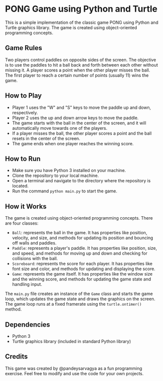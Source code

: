 # PONG Game using Python and Turtle

This is a simple implementation of the classic game PONG using Python and Turtle graphics library. The game is created using object-oriented programming concepts.

## Game Rules

Two players control paddles on opposite sides of the screen. The objective is to use the paddles to hit a ball back and forth between each other without missing it. A player scores a point when the other player misses the ball. The first player to reach a certain number of points (usually 11) wins the game.

## How to Play

- Player 1 uses the "W" and "S" keys to move the paddle up and down, respectively.
- Player 2 uses the up and down arrow keys to move the paddle.
- The game starts with the ball in the center of the screen, and it will automatically move towards one of the players.
- If a player misses the ball, the other player scores a point and the ball resets in the center of the screen.
- The game ends when one player reaches the winning score.

## How to Run

- Make sure you have Python 3 installed on your machine.
- Clone the repository to your local machine.
- Open a terminal and navigate to the directory where the repository is located.
- Run the command `python main.py` to start the game.

## How it Works

The game is created using object-oriented programming concepts. There are four classes:

- `Ball`: represents the ball in the game. It has properties like position, velocity, and size, and methods for updating its position and bouncing off walls and paddles.
- `Paddle`: represents a player's paddle. It has properties like position, size, and speed, and methods for moving up and down and checking for collisions with the ball.
- `Scoreboard`: represents the score for each player. It has properties like font size and color, and methods for updating and displaying the score.
- `Game`: represents the game itself. It has properties like the window size and the winning score, and methods for updating the game state and handling input.

The `main.py` file creates an instance of the `Game` class and starts the game loop, which updates the game state and draws the graphics on the screen. The game loop runs at a fixed framerate using the `turtle.ontimer()` method.

## Dependencies

- Python 3
- Turtle graphics library (included in standard Python library)

## Credits

This game was created by @pandeysarvagya as a fun programming exercise. Feel free to modify and use the code for your own projects.
